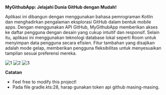 **MyGithubApp: Jelajahi Dunia GitHub dengan Mudah!**

Aplikasi ini dibangun dengan menggunakan bahasa pemrograman Kotlin dan menghadirkan pengalaman eksplorasi GitHub dalam bentuk mobile apps. 
Dengan menggunakan API GitHub, MyGithubApp memberikan akses ke daftar pengguna dengan desain yang cukup intuitif dan responsif. 
Selain itu, aplikasi ini menggunakan teknologi database lokal seperti Room untuk menyimpan data pengguna secara efisien. 
Fitur tambahan yang disajikan adalah mode gelap, memberikan pengguna fleksibilitas untuk menyesuaikan tampilan sesuai preferensi mereka.

![1](https://github.com/dayeeen/MyGithubApp/assets/88918777/2c421b60-0677-4bf9-9c42-7b913f98c5ad)
![2](https://github.com/dayeeen/MyGithubApp/assets/88918777/9a6052d2-e229-4266-838e-8d86ec2e7c77)
![3](https://github.com/dayeeen/MyGithubApp/assets/88918777/c987360b-d737-43bc-886b-62c69452d472)

**Catatan**
- Feel free to modify this project! 
- Pada file gradle.kts:28, harap gunakan token api github masing-masing.
